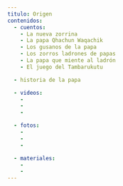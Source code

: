 ```yaml
---
titulo: Origen
contenidos:
  - cuentos:
    - La nueva zorrina
    - La papa Qhachun Waqachik
    - Los gusanos de la papa
    - Los zorros ladrones de papas
    - La papa que miente al ladrón
    - El juego del Tambarukutu

  - historia de la papa

  - videos:
    -
    -
    -

  - fotos:
    -
    -
    -

  - materiales:
    -
    -
---
```


